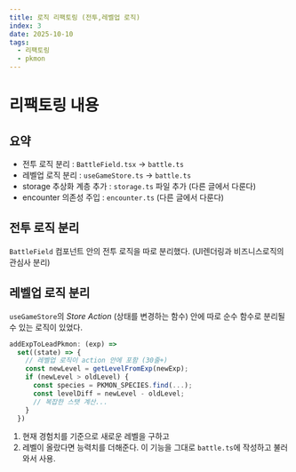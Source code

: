 ```yaml
---
title: 로직 리팩토링 (전투,레벨업 로직)
index: 3
date: 2025-10-10
tags:
  - 리팩토링
  - pkmon
---
```

# 리팩토링 내용
## 요약
- 전투 로직 분리 : `BattleField.tsx` -> `battle.ts` 
- 레벨업 로직 분리 : `useGameStore.ts` -> `battle.ts`
- storage 추상화 계층 추가 : `storage.ts` 파일 추가 (다른 글에서 다룬다)
- encounter 의존성 주입 : `encounter.ts` (다른 글에서 다룬다)

## 전투 로직 분리

`BattleField` 컴포넌트 안의 전투 로직을 따로 분리했다. (UI렌더링과 비즈니스로직의 관심사 분리)

## 레벨업 로직 분리

`useGameStore`의 *Store Action* (상태를 변경하는 함수) 안에 따로 순수 함수로 분리될 수 있는 로직이 있었다.

```ts
addExpToLeadPkmon: (exp) =>
  set((state) => {
    // 레벨업 로직이 action 안에 포함 (30줄+)
    const newLevel = getLevelFromExp(newExp);
    if (newLevel > oldLevel) {
      const species = PKMON_SPECIES.find(...);
      const levelDiff = newLevel - oldLevel;
      // 복잡한 스탯 계산...
    }
  })
```

1. 현재 경험치를 기준으로 새로운 레벨을 구하고 
2. 레벨이 올랐다면 능력치를 더해준다.
이 기능을 그대로 `battle.ts`에 작성하고 불러와서 사용.

